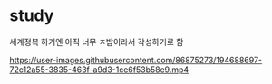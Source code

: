# study
세계정복 하기엔 아직 너무 ㅈ밥이라서 각성하기로 함

https://user-images.githubusercontent.com/86875273/194688697-72c12a55-3835-463f-a9d3-1ce6f53b58e9.mp4

